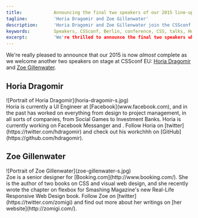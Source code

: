```yaml
---
title:            Announcing the final two speakers of our 2015 line-up 
tagline:          'Horia Dragomir and Zoe Gillenwater'
description:      'Horia Dragomir and Zoe Gillenwater join the CSSconf EU line-up'
keywords:         Speakers, CSSconf, Berlin, conference, CSS, talks, Horia, Dragomir, Zoe, Gillenwater
excerpt:          'We're thrilled to announce the final two speakers who will complete our 2015 line-up Horia Dragomir and Zoe Gillenwater'
---
```


We're really pleased to announce that our 2015 is now _almost_ complete as we welcome another two speakers on stage at CSSconf EU: <a href="https://twitter.com/hdragomir" target="_blank">Horia Dragomir</a> and <a href="https://twitter.com/zomigi" target="_blank">Zoe Gillenwater</a>.

## Horia Dragomir

<div class="blog-img blog-img--right">
  ![Portrait of Horia Dragomir](horia-dragomir-s.jpg)
</div>
Horia is currently a UI Engineer at [Facebook](www.facebook.com), and in the past has worked on everything from design to project management, in all sorts of companies, from Social Games to Investment Banks. Horia is currently working on Facebook Messanger and . Follow Horia on [twitter](https://twitter.com/hdragomir) and check out his workchhh on [GitHub](https://github.com/hdragomir).

## Zoe Gillenwater

<div class="blog-img blog-img--right">
  ![Portrait of Zoe Gillenwater](zoe-gillenwater-s.jpg)
</div>
Zoe is a senior designer for [Booking.com](http://www.booking.com/). She is the author of two books on CSS and visual web design, and she recently wrote the chapter on flexbox for Smashing Magazine's new Real-Life Responsive Web Design book. Follow Zoe on [twitter](https://twitter.com/zomigi) and find out more about her writings on [her website](http://zomigi.com/).

